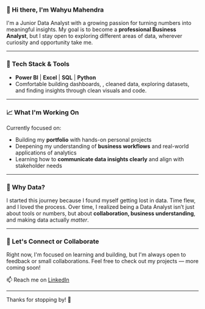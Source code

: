 ### 👋 Hi there, I'm Wahyu Mahendra

I'm a Junior Data Analyst with a growing passion for turning numbers into meaningful insights. My goal is to become a **professional Business Analyst**, but I stay open to exploring different areas of data, wherever curiosity and opportunity take me.

---

### 🔧 Tech Stack & Tools
- **Power BI** | **Excel** | **SQL** | **Python**
- Comfortable building dashboards, , cleaned data, exploring datasets, and finding insights through clean visuals and code.

---

### 📈 What I'm Working On
Currently focused on:
- Building my **portfolio** with hands-on personal projects
- Deepening my understanding of **business workflows** and real-world applications of analytics
- Learning how to **communicate data insights clearly** and align with stakeholder needs

---

### 🎯 Why Data?
I started this journey because I found myself getting lost in data. Time flew, and I loved the process. Over time, I realized being a Data Analyst isn’t just about tools or numbers, but about **collaboration, business understanding**, and making data actually *matter*.

---

### 🤝 Let's Connect or Collaborate
Right now, I'm focused on learning and building, but I'm always open to feedback or small collaborations. Feel free to check out my projects — more coming soon!

📫 Reach me on [LinkedIn](https://www.linkedin.com/in/wahyumahendraa)

---

Thanks for stopping by! 🚀
